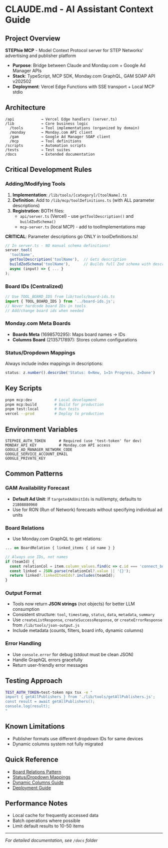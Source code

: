 # CLAUDE.md - AI Assistant Context Guide

## Project Overview

**STEPhie MCP** - Model Context Protocol server for STEP Networks' advertising and publisher platform

- **Purpose**: Bridge between Claude and Monday.com + Google Ad Manager APIs
- **Stack**: TypeScript, MCP SDK, Monday.com GraphQL, GAM SOAP API v202502
- **Deployment**: Vercel Edge Functions with SSE transport + Local MCP stdio

## Architecture

```folders
/api            → Vercel Edge handlers (server.ts)
/lib            → Core business logic
  /tools        → Tool implementations (organized by domain)
  /monday       → Monday.com API client
  /gam          → Google Ad Manager SOAP client
  /mcp          → Tool definitions
/scripts        → Automation scripts
/tests          → Test suites
/docs           → Extended documentation
```

## Critical Development Rules

### Adding/Modifying Tools

1. **Implementation**: `/lib/tools/[category]/[toolName].ts`
2. **Definition**: Add to `/lib/mcp/toolDefinitions.ts` (with ALL parameter descriptions)
3. **Registration**: BOTH files:
   - `api/server.ts` (Vercel) - use `getToolDescription()` and `buildZodSchema()`
   - `mcp-server.ts` (local MCP) - add to toolImplementations map

**CRITICAL**: Parameter descriptions go ONLY in toolDefinitions.ts!

```typescript
// In server.ts - NO manual schema definitions!
server.tool(
  'toolName',
  getToolDescription('toolName'),  // Gets description
  buildZodSchema('toolName'),      // Builds full Zod schema with descriptions
  async (input) => { ... }
);
```

### Board IDs (Centralized)

```typescript
// Use TOOL_BOARD_IDS from lib/tools/board-ids.ts
import { TOOL_BOARD_IDS } from '../board-ids.js';
// Never hardcode board IDs in tools
// Add/change board ids when needed
```

### Monday.com Meta Boards

- **Boards Meta** (1698570295): Maps board names → IDs
- **Columns Board** (2135717897): Stores column configurations

### Status/Dropdown Mappings

Always include index mappings in descriptions:

```typescript
status: z.number().describe('Status: 0=New, 1=In Progress, 2=Done')
```

## Key Scripts

```bash
pnpm mcp:dev          # Local development
pnpm mcp:build        # Build for production  
pnpm test:local       # Run tests
vercel --prod         # Deploy to production
```

## Environment Variables

```env
STEPHIE_AUTH_TOKEN      # Required (use 'test-token' for dev)
MONDAY_API_KEY          # Monday.com API access
GOOGLE_AD_MANAGER_NETWORK_CODE
GOOGLE_SERVICE_ACCOUNT_EMAIL
GOOGLE_PRIVATE_KEY
```

## Common Patterns

### GAM Availability Forecast

- **Default Ad Unit**: If `targetedAdUnitIds` is null/empty, defaults to `21808880960`
- Use for RON (Run of Network) forecasts without specifying individual ad units

### Board Relations

- Use Monday.com GraphQL to get relations:

```GraphQL
... on BoardRelation { linked_items { id name } }
```

```typescript
// Always use IDs, not names
if (teamId) {
  const relationCol = item.column_values.find(c => c.id === 'connect_boards__1');
  const linked = JSON.parse(relationCol?.value || '{}');
  return linked?.linkedItemIds?.includes(teamId);
}
```

### Output Format

- Tools now return **JSON strings** (not objects) for better LLM consumption
- Consistent structure: `tool`, `timestamp`, `status`, `data`, `metadata`, `summary`
- Use `createListResponse`, `createSuccessResponse`, or `createErrorResponse` from `/lib/tools/json-output.js`
- Include metadata (counts, filters, board info, dynamic columns)

### Error Handling

- Use `console.error` for debug (stdout must be clean JSON)
- Handle GraphQL errors gracefully
- Return user-friendly error messages

## Testing Approach

```bash
TEST_AUTH_TOKEN=test-token npx tsx -e "
import { getAllPublishers } from './lib/tools/getAllPublishers.js';
const result = await getAllPublishers();
console.log(result);
"
```

## Known Limitations

- Publisher formats use different dropdown IDs for same devices
- Dynamic columns system not fully migrated

## Quick Reference

- [Board Relations Pattern](docs/technical/BOARD_RELATIONS_PATTERN.md)
- [Status/Dropdown Mappings](docs/technical/STATUS_DROPDOWN_MAPPINGS.md)
- [Dynamic Columns Guide](docs/technical/DYNAMIC_COLUMNS_MIGRATION_GUIDE.md)
- [Deployment Guide](docs/deployment/DEPLOYMENT.md)

## Performance Notes

- Local cache for frequently accessed data
- Batch operations where possible
- Limit default results to 10-50 items

---
*For detailed documentation, see `/docs` folder*
